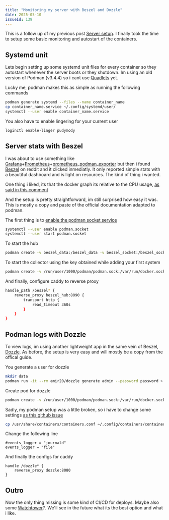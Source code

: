 ```yaml
---
title: "Monitoring my server with Beszel and Dozzle"
date: 2025-05-10
issueId: 139
---
```


This is a follow up of my previous post [Server setup](/blog/2025-02-28-server-setup/). I finally took the time to setup some basic monitoring and autostart of the containers.

## Systemd unit
Lets begin setting up some systemd unit files for every container so they autostart whenever the server boots or they shutdown. Im using an old version of Podman (v3.4.4) so i cant use [Quadlets](https://docs.podman.io/en/latest/markdown/podman-systemd.unit.5.html) yet.

Lucky me, podman makes this as simple as running the following commands

```sh
podman generate systemd --files --name container_name 
cp container_name.service ~/.config/systemd/user/
systemctl --user enable container_name.service
```

You also have to enable lingering for your current user 

```sh
loginctl enable-linger pudymody
```

## Server stats with Beszel

I was about to use something like [Grafana](https://grafana.com/)+[Prometheus](https://prometheus.io/)+[prometheus_podman_exporter](https://github.com/containers/prometheus-podman-exporter) but then i found [Beszel](https://beszel.dev/guide/what-is-beszel) on reddit and it clicked inmediatly. It only reported simple stats with a beautiful dashboard and is light on resources. The kind of thing i wanted.

One thing i liked, its that the docker graph its relative to the CPU usage, [as said in this comment](https://github.com/henrygd/beszel/discussions/610#discussioncomment-12293924)

And the setup is pretty straightforward, im still surprised how easy it was. This is mostly a copy and paste of the official documentation adapted to podman.

The first thing is to [enable the podman socket service](https://github.com/containers/podman/blob/main/docs/tutorials/socket_activation.md)
```sh
systemctl --user enable podman.socket
systemctl --user start podman.socket
```

To start the hub
```sh
podman create -v beszel_data:/beszel_data -v beszel_socket:/beszel_socket --name beszel_hub --env "APP_URL=https://main-domain/beszel" docker.io/henrygd/beszel
```

To start the collector using the key obtained while adding your first system
```sh
podman create -v /run/user/1000/podman/podman.sock:/var/run/docker.sock:ro -v beszel_socket:/beszel_socket --env "LISTEN=/beszel_socket/beszel.sock" --env "KEY=MY_KEY" --name beszel_agent docker.io/henrygd/beszel-agent
```

And finally, configure caddy to reverse proxy
```sh
handle_path /beszel* {
	reverse_proxy beszel_hub:8090 {
		transport http {
			read_timeout 360s
		}
	}
}
```

## Podman logs with Dozzle
To view logs, im using another lightweight app in the same vein of Beszel, [Dozzle](https://dozzle.dev/guide/getting-started). As before, the setup is very easy and will mostly be a copy from the offical guide.

You generate a user for dozzle
```sh
mkdir data
podman run -it --rm amir20/dozzle generate admin --password password > data/users.yml
```

Create pod for dozzle
```sh
podman create -v /run/user/1000/podman/podman.sock:/var/run/docker.sock:ro -v ./data:/data --name dozzle --env "DOZZLE_BASE=/dozzle" --env "DOZZLE_NO_ANALYTICS=1"  amir20/dozzle --auth-provider simple
```

Sadly, my podman setup was a little broken, so i have to change some settings [as this github issue](https://github.com/containers/podman/issues/10987#issuecomment-973930603)

```sh
cp /usr/share/containers/containers.conf ~/.config/containers/containers.conf
```

Change the following line
```
#events_logger = "journald"
events_logger = "file"
```

And finally the configs for caddy
```
handle /dozzle* {
	reverse_proxy dozzle:8080
}
```

## Outro
Now the only thing missing is some kind of CI/CD for deploys. Maybe also some [Watchtower](https://containrrr.dev/watchtower/)?. We'll see in the future what its the best option and what i like.
